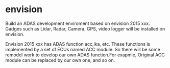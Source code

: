 # envision


Build an ADAS development enviroment based on envision 2015 xxx. Gadges such as Lidar, Radar, Camera, GPS,  video logger will be installed  on envision.

Envision 2015 xxx has  ADAS function acc,lka, etc. These functions is implemented by a set of ECUs named ACC module.  So there will be some remodel work to develop our own ADAS function.For exapmle, Original ACC module can be replaced by our own one, and so on.




